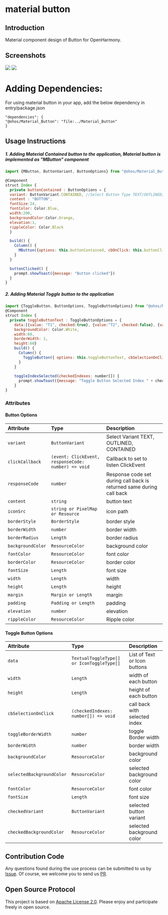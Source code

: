 # material button

## Introduction

Material component design of Button for OpenHarmony.

## Screenshots

![](screenshots/button1.jpg) ![](screenshots/button2.jpg)

# Adding Dependencies:

For using material button in your app, add the below dependency in entry/package.json

```
"dependencies": {
"@ohos/Material_Button": "file:../Material_Button"
}
```

## Usage Instructions

##### 1. Adding Material Contained button to the application, Material button is implemented as "MButton" component

```javascript
import {MButton, ButtonVariant, ButtonOptions} from "@ohos/Material_Button"

@Component
struct Index {
  private buttonContained : ButtonOptions = {
  variant: ButtonVariant.CONTAINED, //Select Button Type TEXT/OUTLINED/CONTAINED
  content : "BUTTON",
  fontSize:24,
  fontColor: Color.Blue,
  width:200,
  backgroundColor:Color.Orange,
  elevation:1,
  rippleColor: Color.Black
  }

  build() {
    Column() {
      MButton({options: this.buttonContained, cbOnClick: this.buttonClicked})
    }
  }

  buttonClicked() {
    prompt.showToast({message: "Button clicked"})
  }
}
```
##### 2. Adding Material Toggle button to the application
```javascript
import {ToggleButton, ButtonOptions, ToggleButtonOptions} from "@ohos/Material_Button"
@Component
struct Index {
  private toggleButtonText : ToggleButtonOptions = {
    data:[{value: "T1", checked:true}, {value:"T2", checked:false}, {value: "T3", checked:false}],
    backgroundColor: Color.White,
    width:60,
    borderWidth: 1,
    height:60}
    build() {
      Column() {
        ToggleButton({ options: this.toggleButtonText, cbSelectionOnClick: this.toggleIndexSelected})
      }
    }
    
    toggleIndexSelected(checkedIndexes: number[]) {
      prompt.showToast({message: "Toggle Button Selected Index " + checkedIndexes[0]})
    }
}
```

### Attributes
#### Button Options

| Attribute | Type     | Description                |
| :-------- | :------- | :------------------------- |
| `variant` | `ButtonVariant` | Select Variant TEXT, OUTLINED, CONTAINED |
| `clickCallback` | `(event: ClickEvent, responseCode: number) => void` | Callback to set to listen ClickEvent |
| `responseCode` | `number` | Response code set during call back is returned same during call back |
| `content` | `string` | button text |
| `iconSrc` | `string or PixelMap or Resource` | icon path |
| `borderStyle` | `BorderStyle` | border style |
| `borderWidth` | `number` | border width |
| `borderRadius` | `Length` | border radius |
| `backgroundColor` | `ResourceColor` | background color |
| `fontColor` | `ResourceColor` | font color |
| `borderColor` | `ResourceColor` | border color |
| `fontSize` | `Length` | font size |
| `width` | `Length` | width |
| `height` | `Length` | height |
| `margin` | `Margin or Length` | margin |
| `padding` | `Padding or Length` | padding |
| `elevation` | `number` | elevation |
| `rippleColor` | `ResourceColor` | Ripple color |

#### Toggle Button Options

| Attribute | Type     | Description                |
| :-------- | :------- | :------------------------- |
| `data` | `TextualToggleType[] or IconToggleType[]` | List of Text or Icon buttons |
| `width` | `Length` | width of each button |
| `height` | `Length` | height of each button |
| `cbSelectionOnClick` | `(checkedIndexes: number[]) => void` | call back with selected index |
| `toggleBorderWidth` | `number` | toggle Border width |
| `borderWidth` | `number` | border width |
| `backgroundColor` | `ResourceColor` | background color |
| `selectedBackgroundColor` | `ResourceColor` | selected background color |
| `fontColor` | `ResourceColor` | font color |
| `fontSize` | `Length` | font size |
| `checkedVariant` | `ButtonVariant` | selected button variant |
| `checkedBackgroundColor` | `ResourceColor` | selected background color |

## Contribution Code
Any questions found during the use process can be submitted to us by [Issue](https://github.com/Applib-OpenHarmony/MaterialButton/issues). Of course, we welcome you to send us [PR](https://github.com/Applib-OpenHarmony/MaterialButton/pulls).

## Open Source Protocol
This project is based on [Apache License 2.0](https://github.com/Applib-OpenHarmony/MaterialButton/blob/main/LICENSE.txt). Please enjoy and participate freely in open source.
